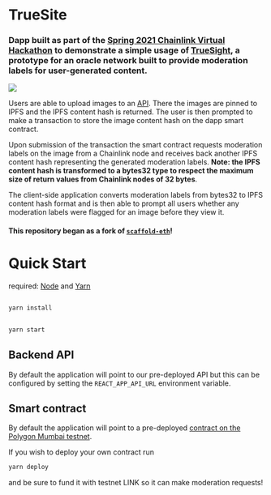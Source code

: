 # TrueSite

### Dapp built as part of the [Spring 2021 Chainlink Virtual Hackathon](https://chainlink-2021.devpost.com/) to demonstrate a simple usage of [TrueSight](https://truesight.link/), a prototype for an oracle network built to provide moderation labels for user-generated content.

<img src="https://user-images.githubusercontent.com/6655367/113873595-dcd44500-97ac-11eb-87f6-ca17991c6fa4.png" />

Users are able to upload images to an [API](https://github.com/H0M13/true-site-api). There the images are pinned to IPFS and the IPFS content hash is returned. The user is then prompted to make a transaction to store the image content hash on the dapp smart contract.

Upon submission of the transaction the smart contract requests moderation labels on the image from a Chainlink node and receives back another IPFS content hash representing the generated moderation labels. <b>Note: the IPFS content hash is transformed to a bytes32 type to respect the maximum size of return values from Chainlink nodes of 32 bytes</b>.

The client-side application converts moderation labels from bytes32 to IPFS content hash format and is then able to prompt all users whether any moderation labels were flagged for an image before they view it.

#### This repository began as a fork of [`scaffold-eth`](https://github.com/austintgriffith/scaffold-eth)!

# Quick Start

required: [Node](https://nodejs.org/dist/latest-v12.x/) and [Yarn](https://classic.yarnpkg.com/en/docs/install/)

```bash

yarn install

```

```bash

yarn start

```

## Backend API

By default the application will point to our pre-deployed API but this can be configured by setting the `REACT_APP_API_URL` environment variable.

## Smart contract

By default the application will point to a pre-deployed [contract on the Polygon Mumbai testnet](https://explorer-mumbai.maticvigil.com/address/0x1934cb5F7e57126756ba6eC17815e7866233f7bC/transactions).

If you wish to deploy your own contract run

```bash
yarn deploy
```

and be sure to fund it with testnet LINK so it can make moderation requests!